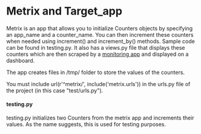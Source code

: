 # Metrix and Target_app
#### 
Metrix is an app that allows you to initialize Counters objects by specifying an app_name and a counter_name. You can then increment these counters when needed using increment() and increment_by() methods. Sample code can be found in testing.py. It also has a views.py file that displays these counters which are then scraped by a [monitoring app](https://github.com/aartibagul/monitoring_app) and displayed on a dashboard.

The app creates files in /tmp/ folder to store the values of the counters.

You must include  url(r'^metrix/', include('metrix.urls')) in the urls.py file of the project (in this case "test/urls.py").

#### testing.py
testing.py initializes two Counters from the metrix app and increments their values. As the name suggests, this is used for testing purposes.
